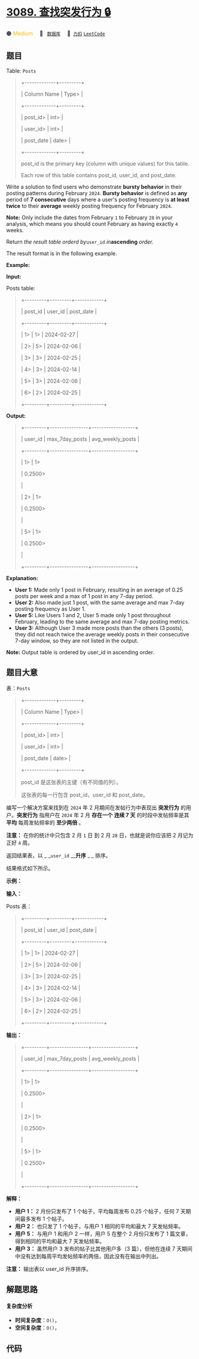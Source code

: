 # [3089. 查找突发行为 🔒](https://2xiao.github.io/leetcode-js/problem/3089.html)

🟠 <font color=#ffb800>Medium</font>&emsp; 🔖&ensp; [`数据库`](/tag/database.md)&emsp; 🔗&ensp;[`力扣`](https://leetcode.cn/problems/find-bursty-behavior) [`LeetCode`](https://leetcode.com/problems/find-bursty-behavior)

## 题目

Table: `Posts`

> 
> 
> 
> 
> 
> +-------------+---------+
> 
> | Column Name | Type> 
> |
> 
> +-------------+---------+
> 
> | post_id> 
>  | int> 
>  |
> 
> | user_id> 
>  | int> 
>  |
> 
> | post_date   | date> 
> |
> 
> +-------------+---------+
> 
> post_id is the primary key (column with unique values) for this table.
> 
> Each row of this table contains post_id, user_id, and post_date.
> 
> 

Write a solution to find users who demonstrate **bursty behavior** in their
posting patterns during February `2024`. **Bursty behavior** is defined as
**any** period of **7** **consecutive** days where a user's posting frequency
is **at least twice** to their **average** weekly posting frequency for
February `2024`.

**Note:** Only include the dates from February `1` to February `28` in your
analysis, which means you should count February as having exactly `4` weeks.

Return _the result table orderd by_`user_id` _in_**ascending** _order._

The result format is in the following example.



**Example:**

**Input:**

Posts table:

> 
> 
> 
> 
> 
> +---------+---------+------------+
> 
> | post_id | user_id | post_date  |
> 
> +---------+---------+------------+
> 
> | 1> 
>    | 1> 
>    | 2024-02-27 |
> 
> | 2> 
>    | 5> 
>    | 2024-02-06 |
> 
> | 3> 
>    | 3> 
>    | 2024-02-25 |
> 
> | 4> 
>    | 3> 
>    | 2024-02-14 |
> 
> | 5> 
>    | 3> 
>    | 2024-02-06 |
> 
> | 6> 
>    | 2> 
>    | 2024-02-25 |
> 
> +---------+---------+------------+
> 
> 

**Output:**

> 
> 
> 
> 
> 
> +---------+----------------+------------------+
> 
> | user_id | max_7day_posts | avg_weekly_posts |
> 
> +---------+----------------+------------------+
> 
> | 1> 
>    | 1> 
> > 
> > 
>   | 0.2500> 
> > 
>    |
> 
> | 2> 
>    | 1> 
> > 
> > 
>   | 0.2500> 
> > 
>    |
> 
> | 5> 
>    | 1> 
> > 
> > 
>   | 0.2500> 
> > 
>    |
> 
> +---------+----------------+------------------+
> 
> 

**Explanation:**

  * **User 1:** Made only 1 post in February, resulting in an average of 0.25 posts per week and a max of 1 post in any 7-day period.
  * **User 2:** Also made just 1 post, with the same average and max 7-day posting frequency as User 1.
  * **User 5:** Like Users 1 and 2, User 5 made only 1 post throughout February, leading to the same average and max 7-day posting metrics.
  * **User 3:** Although User 3 made more posts than the others (3 posts), they did not reach twice the average weekly posts in their consecutive 7-day window, so they are not listed in the output.

**Note:** Output table is ordered by user_id in ascending order.


## 题目大意

表：`Posts`

> 
> 
> 
> 
> 
> +-------------+---------+
> 
> | Column Name | Type> 
> |
> 
> +-------------+---------+
> 
> | post_id> 
>  | int> 
>  |
> 
> | user_id> 
>  | int> 
>  |
> 
> | post_date   | date> 
> |
> 
> +-------------+---------+
> 
> post_id 是这张表的主键（有不同值的列）。
> 
> 这张表的每一行包含 post_id，user_id 和 post_date。
> 
> 

编写一个解决方案来找到在 `2024` 年 2 月期间在发帖行为中表现出 **突发行为** 的用户。**突发行为**  指用户在 `2024` 年 2 月
**存在一个** **连续 7 天** 的时段中发帖频率是其 **平均** 每周发帖频率的 **至少两倍** 。

**注意：**  在你的统计中只包含 2 月 `1` 日 到 2 月 `28` 日，也就是说你应该把 2 月记为正好 `4` 周。

返回结果表，以 _ _`user_id` __**升序** _ _ 排序。

结果格式如下所示。



**示例：**

**输入：**

Posts 表：

> 
> 
> 
> 
> 
> +---------+---------+------------+
> 
> | post_id | user_id | post_date  |
> 
> +---------+---------+------------+
> 
> | 1> 
>    | 1> 
>    | 2024-02-27 |
> 
> | 2> 
>    | 5> 
>    | 2024-02-06 |
> 
> | 3> 
>    | 3> 
>    | 2024-02-25 |
> 
> | 4> 
>    | 3> 
>    | 2024-02-14 |
> 
> | 5> 
>    | 3> 
>    | 2024-02-06 |
> 
> | 6> 
>    | 2> 
>    | 2024-02-25 |
> 
> +---------+---------+------------+
> 
> 

**输出：**

> 
> 
> 
> 
> 
> +---------+----------------+------------------+
> 
> | user_id | max_7day_posts | avg_weekly_posts |
> 
> +---------+----------------+------------------+
> 
> | 1> 
>    | 1> 
> > 
> > 
>   | 0.2500> 
> > 
>    |
> 
> | 2> 
>    | 1> 
> > 
> > 
>   | 0.2500> 
> > 
>    |
> 
> | 5> 
>    | 1> 
> > 
> > 
>   | 0.2500> 
> > 
>    |
> 
> +---------+----------------+------------------+
> 
> 

**解释：**

  * **用户 1：** 2 月份只发布了 1 个帖子，平均每周发布 0.25 个帖子，任何 7 天期间最多发布 1 个帖子。
  * **用户 2：** 也只发了 1 个帖子，与用户 1 相同的平均和最大 7 天发帖频率。
  * **用户 5：** 与用户 1 和用户 2 一样，用户 5 在整个 2 月份只发布了 1 篇文章，得到相同的平均和最大 7 天发帖频率。
  * **用户 3：** 虽然用户 3 发布的帖子比其他用户多（3 篇），但他在连续 7 天期间中没有达到每周平均发帖频率的两倍，因此没有在输出中列出。

**注意：**  输出表以 user_id 升序排序。


## 解题思路

#### 复杂度分析

- **时间复杂度**：`O()`，
- **空间复杂度**：`O()`，

## 代码

```javascript

```